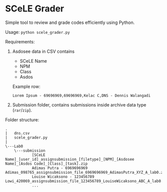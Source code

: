 # SCeLE Grader
Simple tool to review and grade codes efficiently using Python.

Usage: `python scele_grader.py`

Requirements:
1. Asdosee data in CSV contains
    - SCeLE Name
    - NPM
    - Class
    - Asdos  

    Example row:
    ```
    Lorem Ipsum - 69696969,69696969,Kelac C,DNS - Dennis Walangadi
    ```
2. Submission folder, contains submissions inside archive data type (`rar`/`zip`).

Folder structure:
```
.
|   dns.csv
|   scele_grader.py
|   
\---Lab0
    \---submission
            [SCeLE Name]_[user_id]_assignsubmission_[filetype]_[NPM]_[Asdosee Name]_[Asdos Code]_[Class]_[task].zip
            Adimas Putra - 6969696969 Adimas_098765_assignsubmission_file_6969696969_AdimasPutra_XYZ_A_lab0.zip
            Louise Wicaksono - 123456789 Lowi_420069_assignsubmission_file_123456789_LouiseWicaksono_ABC_A_lab0.zip
            ...
            
```